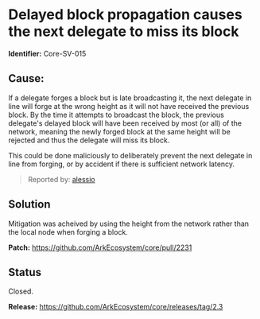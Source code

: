 # Delayed block propagation causes the next delegate to miss its block
**Identifier:** Core-SV-015

## Cause: 
If a delegate forges a block but is late broadcasting it, the next delegate in line will forge at the wrong height as it will not have received the previous block. By the time it attempts to broadcast the block, the previous delegate's delayed block will have been received by most (or all) of the network, meaning the newly forged block at the same height will be rejected and thus the delegate will miss its block.

This could be done maliciously to deliberately prevent the next delegate in line from forging, or by accident if there is sufficient network latency. 

>Reported by: [alessio](https://github.com/alessiodf)

## Solution
Mitigation was acheived by using the height from the network rather than the local node when forging a block.

**Patch:** 
https://github.com/ArkEcosystem/core/pull/2231

## Status
Closed.

**Release:** https://github.com/ArkEcosystem/core/releases/tag/2.3
